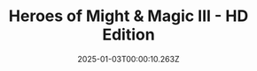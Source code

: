 ---
title: "Heroes of Might & Magic III - HD Edition"
id: 297000
date: 2025-01-03T00:00:10.263Z
link: games/steam/recent/heroes-of-might--magic-iii--hd-edition
image: http://media.steampowered.com/steamcommunity/public/images/apps/297000/0ae505e74b80d1cdee125500f4467a4c7a1d7e43.jpg
playtime_2weeks: 2
playtime_forever: 4
playtime_windows_forever: 0
playtime_mac_forever: 0
playtime_linux_forever: 4
playtime_deck_forever: 4
---